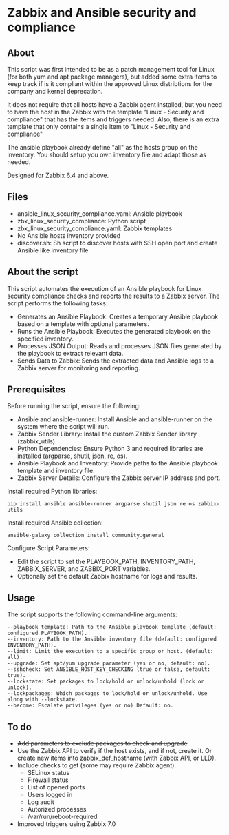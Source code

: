 # Zabbix and Ansible security and compliance

## About

This script was first intended to be as a patch management tool for Linux (for both yum and apt package managers), but added some extra items to keep track if is it compliant within the approved Linux distribtions for the company and kernel deprecation. 

It does not require that all hosts have a Zabbix agent installed, but you need to have the host in the Zabbix with the template "Linux - Security and compliance" that has the items and triggers needed. Also, there is an extra template that only contains a single item to "Linux - Security and compliance"

The ansible playbook already define "all" as the hosts group on the inventory. You should setup you own inventory file and adapt those as needed.

Designed for Zabbix 6.4 and above.

## Files

- ansible_linux_security_compliance.yaml: Ansible playbook
- zbx_linux_security_compliance: Python script
- zbx_linux_security_compliance.yaml: Zabbix templates
- No Ansible hosts inventory provided
- discover.sh: Sh script to discover hosts with SSH open port and create Ansible like inventory file

## About the script

This script automates the execution of an Ansible playbook for Linux security compliance checks and reports the results to a Zabbix server. The script performs the following tasks:

- Generates an Ansible Playbook: Creates a temporary Ansible playbook based on a template with optional parameters.
- Runs the Ansible Playbook: Executes the generated playbook on the specified inventory.
- Processes JSON Output: Reads and processes JSON files generated by the playbook to extract relevant data.
- Sends Data to Zabbix: Sends the extracted data and Ansible logs to a Zabbix server for monitoring and reporting.

## Prerequisites

Before running the script, ensure the following:

- Ansible and ansible-runner: Install Ansible and ansible-runner on the system where the script will run.
- Zabbix Sender Library: Install the custom Zabbix Sender library (zabbix_utils).
- Python Dependencies: Ensure Python 3 and required libraries are installed (argparse, shutil, json, re, os).
- Ansible Playbook and Inventory: Provide paths to the Ansible playbook template and inventory file.
- Zabbix Server Details: Configure the Zabbix server IP address and port.

Install required Python libraries:

    pip install ansible ansible-runner argparse shutil json re os zabbix-utils

Install required Ansible collection:

    ansible-galaxy collection install community.general

Configure Script Parameters:

- Edit the script to set the PLAYBOOK_PATH, INVENTORY_PATH, ZABBIX_SERVER, and ZABBIX_PORT variables.
- Optionally set the default Zabbix hostname for logs and results.

## Usage

The script supports the following command-line arguments:

    --playbook_template: Path to the Ansible playbook template (default: configured PLAYBOOK_PATH).
    --inventory: Path to the Ansible inventory file (default: configured INVENTORY_PATH).
    --limit: Limit the execution to a specific group or host. (default: all).
    --upgrade: Set apt/yum upgrade parameter (yes or no, default: no).
    --sshcheck: Set ANSIBLE_HOST_KEY_CHECKING (true or false, default: true).
    --lockstate: Set packages to lock/hold or unlock/unhold (lock or unlock).
    --lockpackages: Which packages to lock/hold or unlock/unhold. Use along with --lockstate.
    --become: Escalate privileges (yes or no) Default: no.

## To do

- ~~Add parameters to exclude packages to check and upgrade~~
- Use the Zabbix API to verify if the host exists, and if not, create it. Or create new items into zabbix_def_hostname (with Zabbix API, or LLD).
- Include checks to get (some may require Zabbix agent):
  - SELinux status
  - Firewall status
  - List of opened ports
  - Users logged in
  - Log audit
  - Autorized processes
  - /var/run/reboot-required
- Improved triggers using Zabbix 7.0